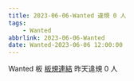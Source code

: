 ```yaml
---
title: 2023-06-06-Wanted 違規 0 人
tags:
    - Wanted
abbrlink: 2023-06-06-Wanted
date: Wanted-2023-06-06 12:00:00
---
```

Wanted 板 [板規連結](https://www.ptt.cc/bbs/Wanted/M.1608829773.A.D3B.html)
昨天違規 0 人
